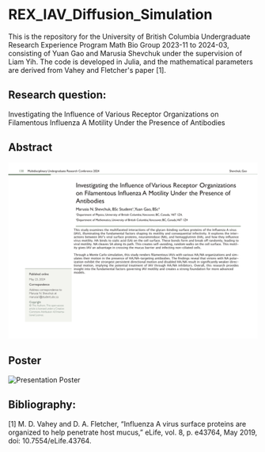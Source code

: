 # REX_IAV_Diffusion_Simulation

This is the repository for the University of British Columbia Undergraduate Research Experience Program Math Bio Group 2023-11 to 2024-03, consisting of Yuan Gao and Marusia Shevchuk under the supervision of Liam Yih. The code is developed in Julia, and the mathematical parameters are derived from Vahey and Fletcher's paper [1].

## Research question:

Investigating the Influence of Various Receptor Organizations on Filamentous Influenza A Motility Under the Presence of Antibodies

## Abstract

![Presentation Poster](outcome/Abstract.jpg)

## Poster

![Presentation Poster](poster/ID186_Poster.jpg)

## Bibliography:

[1] M. D. Vahey and D. A. Fletcher, “Influenza A virus surface proteins are organized to help penetrate host mucus,” eLife, vol. 8, p. e43764, May 2019, doi: 10.7554/eLife.43764.
